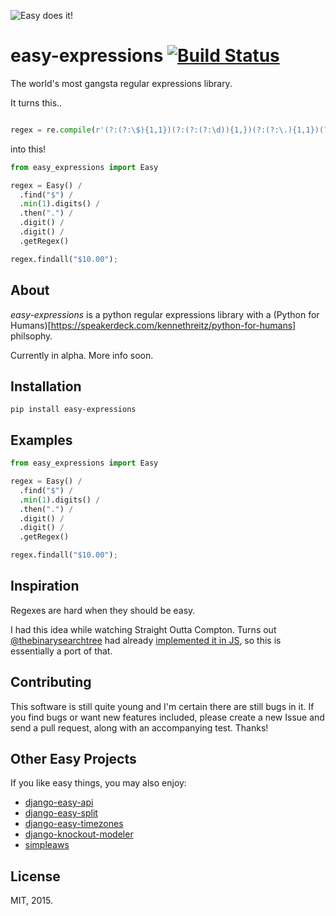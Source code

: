 ![Easy does it!](http://i.imgur.com/N7uilEZ.png)

# easy-expressions [![Build Status](https://travis-ci.org/Miserlou/easy-expressions.svg)](https://travis-ci.org/Miserlou/easy-expressions)

The world's most gangsta regular expressions library.

It turns this..

```python

regex = re.compile(r'(?:(?:\$){1,1})(?:(?:(?:\d)){1,})(?:(?:\.){1,1})(?:\d)(?:\d)')
```

into this!

```python
from easy_expressions import Easy

regex = Easy() / 
  .find("$") /
  .min(1).digits() /
  .then(".") /
  .digit() /
  .digit() /
  .getRegex()

regex.findall("$10.00");
```

## About

_easy-expressions_ is a python regular expressions library with a (Python for Humans)[https://speakerdeck.com/kennethreitz/python-for-humans] philsophy.

Currently in alpha. More info soon.

## Installation

    pip install easy-expressions

## Examples

```python
from easy_expressions import Easy

regex = Easy() / 
  .find("$") /
  .min(1).digits() /
  .then(".") /
  .digit() /
  .digit() /
  .getRegex()

regex.findall("$10.00");
```

## Inspiration

Regexes are hard when they should be easy.

I had this idea while watching Straight Outta Compton. Turns out [@thebinarysearchtree](https://github.com/thebinarysearchtree/) had already [implemented it in JS](https://github.com/thebinarysearchtree/regexpbuilderjs), so this is essentially a port of that.

## Contributing 

This software is still quite young and I'm certain there are still bugs in it. If you find bugs or want new features included, please create a new Issue and send a pull request, along with an accompanying test. Thanks!

## Other Easy Projects

If you like easy things, you may also enjoy:

  * [django-easy-api](https://github.com/Miserlou/django-easy-api)
  * [django-easy-split](https://github.com/Miserlou/django-easy-split)
  * [django-easy-timezones](https://github.com/Miserlou/django-easy-timezones)
  * [django-knockout-modeler](https://github.com/Miserlou/django-knockout-modeler)
  * [simpleaws](https://github.com/Miserlou/simpleaws)

## License

MIT, 2015.


